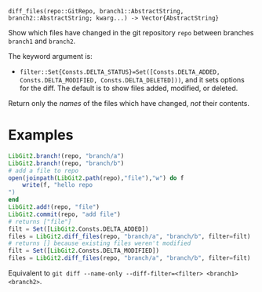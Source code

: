 ```
diff_files(repo::GitRepo, branch1::AbstractString, branch2::AbstractString; kwarg...) -> Vector{AbstractString}
```

Show which files have changed in the git repository `repo` between branches `branch1` and `branch2`.

The keyword argument is:

  * `filter::Set{Consts.DELTA_STATUS}=Set([Consts.DELTA_ADDED, Consts.DELTA_MODIFIED, Consts.DELTA_DELETED]))`, and it sets options for the diff. The default is to show files added, modified, or deleted.

Return only the *names* of the files which have changed, *not* their contents.

# Examples

```julia
LibGit2.branch!(repo, "branch/a")
LibGit2.branch!(repo, "branch/b")
# add a file to repo
open(joinpath(LibGit2.path(repo),"file"),"w") do f
    write(f, "hello repo
")
end
LibGit2.add!(repo, "file")
LibGit2.commit(repo, "add file")
# returns ["file"]
filt = Set([LibGit2.Consts.DELTA_ADDED])
files = LibGit2.diff_files(repo, "branch/a", "branch/b", filter=filt)
# returns [] because existing files weren't modified
filt = Set([LibGit2.Consts.DELTA_MODIFIED])
files = LibGit2.diff_files(repo, "branch/a", "branch/b", filter=filt)
```

Equivalent to `git diff --name-only --diff-filter=<filter> <branch1> <branch2>`.
